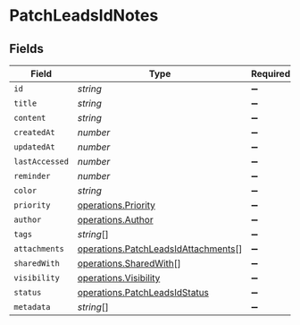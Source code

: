 # PatchLeadsIdNotes


## Fields

| Field                                                                                      | Type                                                                                       | Required                                                                                   | Description                                                                                |
| ------------------------------------------------------------------------------------------ | ------------------------------------------------------------------------------------------ | ------------------------------------------------------------------------------------------ | ------------------------------------------------------------------------------------------ |
| `id`                                                                                       | *string*                                                                                   | :heavy_minus_sign:                                                                         | N/A                                                                                        |
| `title`                                                                                    | *string*                                                                                   | :heavy_minus_sign:                                                                         | N/A                                                                                        |
| `content`                                                                                  | *string*                                                                                   | :heavy_minus_sign:                                                                         | N/A                                                                                        |
| `createdAt`                                                                                | *number*                                                                                   | :heavy_minus_sign:                                                                         | N/A                                                                                        |
| `updatedAt`                                                                                | *number*                                                                                   | :heavy_minus_sign:                                                                         | N/A                                                                                        |
| `lastAccessed`                                                                             | *number*                                                                                   | :heavy_minus_sign:                                                                         | N/A                                                                                        |
| `reminder`                                                                                 | *number*                                                                                   | :heavy_minus_sign:                                                                         | N/A                                                                                        |
| `color`                                                                                    | *string*                                                                                   | :heavy_minus_sign:                                                                         | N/A                                                                                        |
| `priority`                                                                                 | [operations.Priority](../../models/operations/priority.md)                                 | :heavy_minus_sign:                                                                         | N/A                                                                                        |
| `author`                                                                                   | [operations.Author](../../models/operations/author.md)                                     | :heavy_minus_sign:                                                                         | N/A                                                                                        |
| `tags`                                                                                     | *string*[]                                                                                 | :heavy_minus_sign:                                                                         | N/A                                                                                        |
| `attachments`                                                                              | [operations.PatchLeadsIdAttachments](../../models/operations/patchleadsidattachments.md)[] | :heavy_minus_sign:                                                                         | N/A                                                                                        |
| `sharedWith`                                                                               | [operations.SharedWith](../../models/operations/sharedwith.md)[]                           | :heavy_minus_sign:                                                                         | N/A                                                                                        |
| `visibility`                                                                               | [operations.Visibility](../../models/operations/visibility.md)                             | :heavy_minus_sign:                                                                         | N/A                                                                                        |
| `status`                                                                                   | [operations.PatchLeadsIdStatus](../../models/operations/patchleadsidstatus.md)             | :heavy_minus_sign:                                                                         | N/A                                                                                        |
| `metadata`                                                                                 | *string*[]                                                                                 | :heavy_minus_sign:                                                                         | N/A                                                                                        |